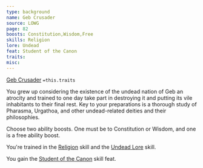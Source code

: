 ```yaml
---
type: background
name: Geb Crusader 
source: LOWG
page: 82
boosts: Constitution,Wisdom,Free
skills: Religion
lore: Undead
feat: Student of the Canon
traits: 
misc: 
---
```


[Geb Crusader](###%20Geb%20Crusader)
`=this.traits`


You grew up considering the existence of the undead nation of Geb an atrocity and trained to one day take part in destroying it and putting its vile inhabitants to their final rest. Key to your preparations is a thorough study of Pharasma, Urgathoa, and other undead-related deities and their philosophies.

Choose two ability boosts. One must be to Constitution or Wisdom, and one is a free ability boost.

You're trained in the [Religion](Religion) skill and the [Undead Lore](Undead%20Lore) skill.

You gain the [Student of the Canon](Student%20of%20the%20Canon) skill feat.

